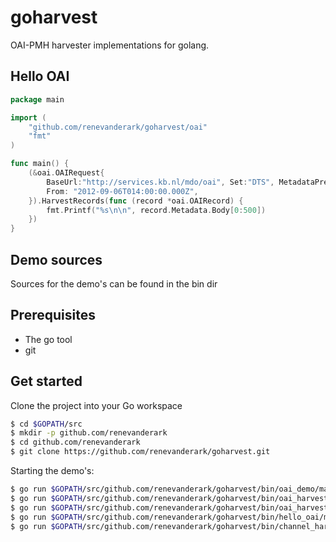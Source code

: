 goharvest
======

OAI-PMH harvester implementations for golang.

Hello OAI
---
```go
package main

import (
	"github.com/renevanderark/goharvest/oai"
	"fmt"
)

func main() {
	(&oai.OAIRequest{
		BaseUrl:"http://services.kb.nl/mdo/oai", Set:"DTS", MetadataPrefix:"dcx",
		From: "2012-09-06T014:00:00.000Z",
	}).HarvestRecords(func (record *oai.OAIRecord) {
		fmt.Printf("%s\n\n", record.Metadata.Body[0:500])
	})
}
```


Demo sources
---
Sources for the demo's can be found in the bin dir

Prerequisites
---
- The go tool
- git

Get started
---

Clone the project into your Go workspace
```sh
$ cd $GOPATH/src
$ mkdir -p github.com/renevanderark
$ cd github.com/renevanderark
$ git clone https://github.com/renevanderark/goharvest.git
```

Starting the demo's:

```sh
$ go run $GOPATH/src/github.com/renevanderark/goharvest/bin/oai_demo/main.go
$ go run $GOPATH/src/github.com/renevanderark/goharvest/bin/oai_harvest_demo1/main.go
$ go run $GOPATH/src/github.com/renevanderark/goharvest/bin/oai_harvest_demo2/main.go
$ go run $GOPATH/src/github.com/renevanderark/goharvest/bin/hello_oai/main.go
$ go run $GOPATH/src/github.com/renevanderark/goharvest/bin/channel_harvest_demo1/main.go
```

